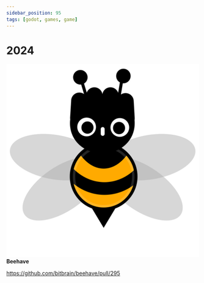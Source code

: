```yaml
---
sidebar_position: 95
tags: [godot, games, game]
---
```


# 2024

<img class="open-source-avatar" src="https://raw.githubusercontent.com/bitbrain/beehave/godot-4.x/icon.svg"/> <b>Beehave</b>  

https://github.com/bitbrain/beehave/pull/295  